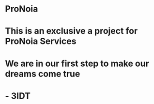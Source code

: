 # ProNoia
# This is an exclusive a project for ProNoia Services
# We are in our first step to make our dreams come true
# - 3IDT
